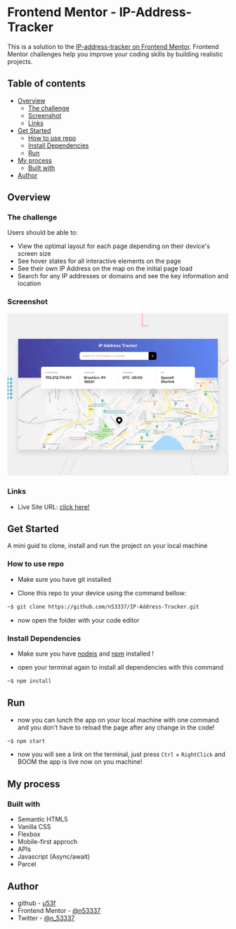 # Frontend Mentor - IP-Address-Tracker

This is a solution to the [IP-address-tracker on Frontend Mentor](https://www.frontendmentor.io/challenges/ip-address-tracker-I8-0yYAH0). Frontend Mentor challenges help you improve your coding skills by building realistic projects.

## Table of contents

- [Overview](#overview)
  - [The challenge](#the-challenge)
  - [Screenshot](#screenshot)
  - [Links](#links)
- [Get Started](#get-started)
  - [How to use repo](#how-to-use-repo)
  - [Install Dependencies](#install-dependencies)
  - [Run](#run)
- [My process](#my-process)
  - [Built with](#built-with)
- [Author](#author)

## Overview

### The challenge

Users should be able to:

- View the optimal layout for each page depending on their device's screen size
- See hover states for all interactive elements on the page
- See their own IP Address on the map on the initial page load
- Search for any IP addresses or domains and see the key information and location

### Screenshot

![](./screenshot.jpg)

### Links

- Live Site URL: [click here!](https://fem-cards.netlify.app/)

## Get Started

A mini guid to clone, install and run the project on your local machine

### How to use repo

- Make sure you have git installed

- Clone this repo to your device using the command bellow:

```bash
~$ git clone https://github.com/n53337/IP-Address-Tracker.git
```

- now open the folder with your code editor

### Install Dependencies

- Make sure you have [nodejs](https://nodejs.org/en) and [npm](https://www.npmjs.com/) installed !

- open your terminal again to install all dependencies with this command

```bash
~$ npm install
```

## Run

- now you can lunch the app on your local machine with one command and you don't have to reload the page after any change in the code!

```bash
~$ npm start
```

- now you will see a link on the terminal, just press `Ctrl` + `RightClick` and BOOM the app is live now on you machine!

## My process

### Built with

- Semantic HTML5
- Vanilla CSS
- Flexbox
- Mobile-first approch
- APIs
- Javascript (Async/await)
- Parcel

## Author

- github - [u53f](https://github.com/n53337)
- Frontend Mentor - [@n53337](https://www.frontendmentor.io/profile/n53337)
- Twitter - [@n_53337](https://twitter.com/n_53337)
